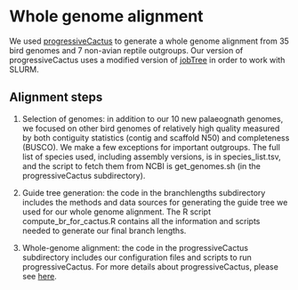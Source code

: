 Whole genome alignment
===============

We used [progressiveCactus](https://github.com/glennhickey/progressiveCactus) to generate
a whole genome alignment from 35 bird genomes and 7 non-avian reptile outgroups. Our
version of progressiveCactus uses a modified version of [jobTree](https://github.com/harvardinformatics/jobTree) in order to work with SLURM.

Alignment steps
---------------

1. Selection of genomes: in addition to our 10 new palaeognath genomes, we focused on
other bird genomes of relatively high quality measured by both contiguity statistics 
(contig and scaffold N50) and completeness (BUSCO). We make a few exceptions for important 
outgroups. The full list of species used, including assembly versions, is in 
species_list.tsv, and the script to fetch them from NCBI is get_genomes.sh (in the progressiveCactus subdirectory).

2. Guide tree generation: the code in the branchlengths subdirectory includes the methods and data sources for generating the guide tree
we used for our whole genome alignment. The R script compute_br_for_cactus.R contains all the information and scripts needed to
generate our final branch lengths.

3. Whole-genome alignment: the code in the progressiveCactus subdirectory includes our configuration files and
scripts to run progressiveCactus. For more details about progressiveCactus, please see [here](https://github.com/glennhickey/progressiveCactus).
